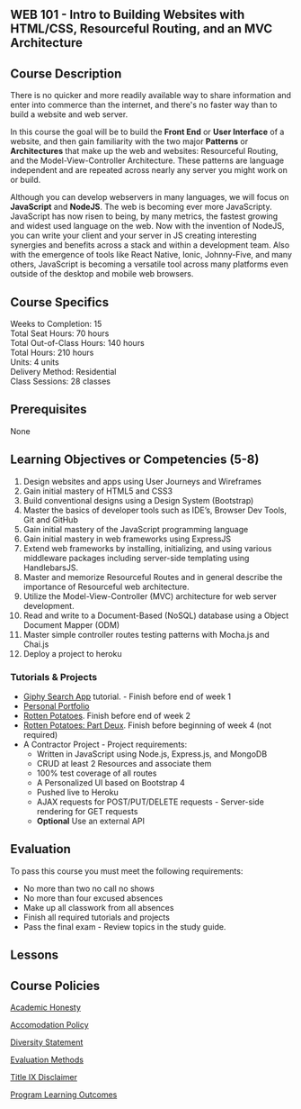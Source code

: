 ## WEB 101 - Intro to Building Websites with HTML/CSS, Resourceful Routing, and an MVC Architecture

## Course Description

There is no quicker and more readily available way to share information and enter into commerce than the internet, and there's no faster way than to build a website and web server.

In this course the goal will be to build the **Front End** or **User Interface** of a website, and then gain familiarity with the two major **Patterns** or **Architectures** that make up the web and websites: Resourceful Routing, and the Model-View-Controller Architecture. These patterns are language independent and are repeated across nearly any server you might work on or build.

Although you can develop webservers in many languages, we will focus on **JavaScript** and **NodeJS**. The web is becoming ever more JavaScripty. JavaScript has now risen to being, by many metrics, the fastest growing and widest used language on the web. Now with the invention of NodeJS, you can write your client and your server in JS creating interesting synergies and benefits across a stack and within a development team. Also with the emergence of tools like React Native, Ionic, Johnny-Five, and many others, JavaScript is becoming a versatile tool across many platforms even outside of the desktop and mobile web browsers.

## Course Specifics

Weeks to Completion:  15 <br>
Total Seat Hours:  70 hours <br>
Total Out-of-Class Hours: 140 hours <br>
Total Hours: 210 hours <br>
Units:  4 units <br>
Delivery Method:  Residential <br>
Class Sessions:  28 classes

## Prerequisites

None

## Learning Objectives or Competencies (5-8)

1. Design websites and apps using User Journeys and Wireframes
1. Gain initial mastery of HTML5 and CSS3
1. Build conventional designs using a Design System (Bootstrap)
1. Master the basics of developer tools such as IDE’s, Browser Dev Tools, Git and GitHub
1. Gain initial mastery of the JavaScript programming language
1. Gain initial mastery in web frameworks using ExpressJS
1. Extend web frameworks by installing, initializing, and using various middleware packages including server-side templating using HandlebarsJS.
1. Master and memorize Resourceful Routes and in general describe the importance of Resourceful web architecture.
1. Utilize the Model-View-Controller (MVC) architecture for web server development.
1. Read and write to a Document-Based (NoSQL) database using a Object Document Mapper (ODM)
1. Master simple controller routes testing patterns with Mocha.js and Chai.js
1. Deploy a project to heroku

### Tutorials & Projects

- [Giphy Search App](https://www.makeschool.com/academy/track/giphy-search-app-with-node-js) tutorial. - Finish before end of week 1
- [Personal Portfolio]()
- [Rotten Potatoes](https://www.makeschool.com/academy/track/rotten-potatoes---movie-reviews-with-express-js). Finish before end of week 2
- [Rotten Potatoes: Part Deux](https://www.makeschool.com/academy/track/rotten-potatoes---movie-reviews-with-express-js-rge). Finish before beginning of week 4 (not required)
- A Contractor Project - Project requirements:
    - Written in JavaScript using Node.js, Express.js, and MongoDB
    - CRUD at least 2 Resources and associate them
    - 100% test coverage of all routes
    - A Personalized UI based on Bootstrap 4
    - Pushed live to Heroku
    - AJAX requests for POST/PUT/DELETE requests - Server-side rendering for GET requests
    - **Optional** Use an external API

## Evaluation

To pass this course you must meet the following requirements:

- No more than two no call no shows
- No more than four excused absences
- Make up all classwork from all absences
- Finish all required tutorials and projects
- Pass the final exam - Review topics in the study guide.


## Lessons



## Course Policies

[Academic Honesty](https://github.com/Product-College-Courses/Common-Syllabus-Sections/blob/master/Academic-Honesty-and-Plagiarism.md)

[Accomodation Policy](https://github.com/Product-College-Courses/Common-Syllabus-Sections/blob/master/Accommodation-Policy.md)

[Diversity Statement](https://github.com/Product-College-Courses/Common-Syllabus-Sections/blob/master/Diversity-Statement.md)

[Evaluation Methods](https://github.com/Product-College-Courses/Common-Syllabus-Sections/blob/master/Evaluation-Methods.md)

[Title IX Disclaimer](https://github.com/Product-College-Courses/Common-Syllabus-Sections/blob/master/Evaluations-Title-X-Disclaimer.md)

[Program Learning Outcomes](https://github.com/Product-College-Courses/Common-Syllabus-Sections/blob/master/Program-Learning-Outcomes.md)
